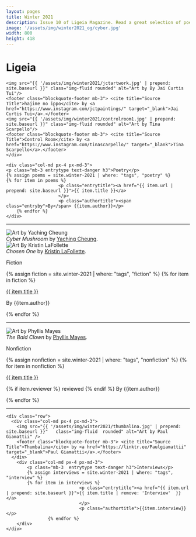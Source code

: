 ```yaml
---
layout: pages
title: Winter 2021
description: Issue 10 of Ligeia Magazine. Read a great selection of poetry, fiction, nonfiction, and interviews.
image: '/assets/img/winter2021_og/cyber.jpg'
width: 800
height: 418
---
```

<div class="jumbotron jumbotron-fluid padding-main">
	<div class="container h-100">
		<div class="row h-100">
			<div class="col text-center my-auto pb-4">
				<div class="m-3 p-2 m-md-4 p-md-3">
					<h1 class="text-center display-4  ligeia-title">
            Ligeia
          </h1>
				</div>
			</div>
		</div>
	</div>
</div>
<div class="container mt-4">

<div class="row">
	<div class="col-md px-4 px-md-3">

	<img src="{{ '/assets/img/winter2021/jctartwork.jpg' | prepend: site.baseurl }}" class="img-fluid rounded" alt="Art by By Jai Curtis Tui"/>
	<footer class="blockquote-footer mb-3"> <cite title="Source Title">hajime no ippo</cite> by <a href="https://www.instagram.com/jctpaintings/" target="_blank">Jai Curtis Tui</a>.</footer>
	<img src="{{ '/assets/img/winter2021/controlroom1.jpg' | prepend: site.baseurl }}" class="img-fluid rounded" alt="Art by Tina Scarpello"/>
	<footer class="blockquote-footer mb-3"> <cite title="Source Title">Control Room</cite> by <a href="https://www.instagram.com/tinascarpello/" target="_blank">Tina Scarpello</a>.</footer>
	</div>

	<div class="col-md px-4 px-md-3">
	<p class="mb-3 entrytype text-danger h3">Poetry</p>
	{% assign poems = site.winter-2021 | where: "tags", "poetry" %}
	{% for item in poems %}
						<p class="entrytitle"><a href="{{ item.url | prepend: site.baseurl }}">{{ item.title }}</a>
						</p>
						<p class="authortitle"><span class="entryby">By</span> {{item.author}}</p>
	    {% endfor %}
	</div>
</div>
<hr />

<div class="row">
		<div class="col-md px-4 px-md-3">
		<img src="{{ '/assets/img/winter2021/yaching.jpg' | prepend: site.baseurl }}" class="img-fluid rounded" alt="Art by Yaching Cheung"/>
		<footer class="blockquote-footer mb-3"> <cite title="Source Title">Cyber Mushroom</cite> by <a href="https://yachingcheung.com/" target="_blank">Yaching Cheung</a>.</footer>
		<img src="{{ '/assets/img/winter2021/chosenone.jpg'  | prepend: site.baseurl }}"   class="img-fluid  rounded" alt="Art By Kristin LaFollette" />
		<footer class="blockquote-footer mb-3"> <cite title="Source Title">Chosen One</cite> by <a href="https://www.kristinlafollette.com/" target="_blank">Kristin LaFollette</a>.</footer>
		</div>
		<div class="col-md px-4 px-md-3">
		<p class="mb-3 entrytype text-danger h3">Fiction</p>
		{% assign fiction = site.winter-2021 | where: "tags", "fiction" %}
		{% for item in fiction %}
							<p class="entrytitle"><a href="{{ item.url | prepend: site.baseurl }}">{{ item.title }}</a>
							</p>
							<p class="authortitle"><span class="entryby">By</span> {{item.author}}</p>
		    {% endfor %}
		</div>
	</div>
<hr />

  <div class="row">
    <div class="col-md px-4 px-md-3">
		<img src="{{ '/assets/img/winter2021/the-bald-clown.jpg' | prepend: site.baseurl }}" class="img-fluid rounded" alt="Art by Phyllis Mayes"/>
			<footer class="blockquote-footer mb-3"> <cite title="Source Title">The Bald Clown</cite> by <a href="http://www.phyllismayes.com/" target="_blank">Phyllis Mayes</a>.</footer>
    </div>
		<div class="col-md px-4 px-md-3">
			<p class="mb-3  entrytype text-danger h3">Nonfiction</p>
			{% assign nonfiction = site.winter-2021 | where: "tags", "nonfiction" %}
			{% for item in nonfiction %}
								<p class="entrytitle"><a href="{{ item.url | prepend: site.baseurl }}">{{ item.title }}</a>
								</p>
								<p class="authortitle"><span class="entryby">{% if item.reviewer %} reviewed {% endif %} By</span> {{item.author}}</p>
					{% endfor %}
		</div>
  </div>
  <hr />

	<div class="row">
	  <div class="col-md px-4 px-md-3">
		<img src="{{ '/assets/img/winter2021/thumbalina.jpg' | prepend: site.baseurl }}"   class="img-fluid  rounded" alt="Art by Paul Giamattii" />
		<footer class="blockquote-footer mb-3"> <cite title="Source Title">Thumbalina</cite> by <a href="https://linktr.ee/Paulgiamattii" target="_blank">Paul Giamattii</a>.</footer>
	  </div>
		<div class="col-md px-4 px-md-3">
			<p class="mb-3  entrytype text-danger h3">Interviews</p>
			{% assign interviews = site.winter-2021 | where: "tags", "interview" %}
			{% for item in interviews %}
								<p class="entrytitle"><a href="{{ item.url | prepend: site.baseurl }}">{{ item.title | remove: 'Interview'  }}</a>
								</p>
								<p class="authortitle">{{item.interview}}</p>
					{% endfor %}
		</div>
	</div>
</div>
